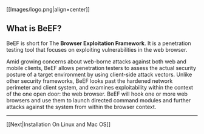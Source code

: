 [[Images/logo.png|align=center]]

##  What is BeEF?

BeEF is short for The **Browser Exploitation Framework**. It is a penetration testing tool that focuses on exploiting vulnerabilities in the web browser.

Amid growing concerns about web-borne attacks against both web and mobile clients, BeEF allows penetration testers to assess the actual security posture of a target environment by using client-side attack vectors. Unlike other security frameworks, BeEF looks past the hardened network perimeter and client system, and examines exploitability within the context of the one open door: the web browser. BeEF will hook one or more web browsers and use them to launch directed command modules and further attacks against the system from within the browser context.


***
[[Next|Installation On Linux and Mac OS]]
